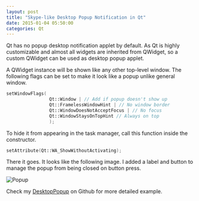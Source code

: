 ```yaml
---
layout: post
title: "Skype-like Desktop Popup Notification in Qt"
date: 2015-01-04 05:50:00
categories: Qt
---
```

Qt has no popup desktop notification applet by default. As Qt is highly customizable and almost all widgets are inherited from QWidget, so a custom QWidget can be used as desktop popup applet.

A QWidget instance will be shown like any other top-level window. The following flags can be set to make it look like a popup unlike general window.

```cpp
setWindowFlags(
                Qt::Window | // Add if popup doesn't show up
                Qt::FramelessWindowHint | // No window border
                Qt::WindowDoesNotAcceptFocus | // No focus
                Qt::WindowStaysOnTopHint // Always on top
                );
```

To hide it from appearing in the task manager, call this function inside the
constructor.

```cpp
setAttribute(Qt::WA_ShowWithoutActivating);
```

There it goes. It looks like the following image. I added a label and button
to manage the popup from being closed on button press.

![Popup](http://i.imgur.com/Ie7tE3S.png)

Check my [DesktopPopup](https://github.com/minhazul-haque/DesktopPopup) on Github for more detailed example.
